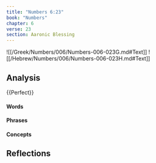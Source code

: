 ```yaml
---
title: "Numbers 6:23"
book: "Numbers"
chapter: 6
verse: 23
section: Aaronic Blessing
---
```

![[/Greek/Numbers/006/Numbers-006-023G.md#Text]]
![[/Hebrew/Numbers/006/Numbers-006-023H.md#Text]]

## Analysis

{{Perfect}}

#### Words

#### Phrases

#### Concepts

## Reflections
